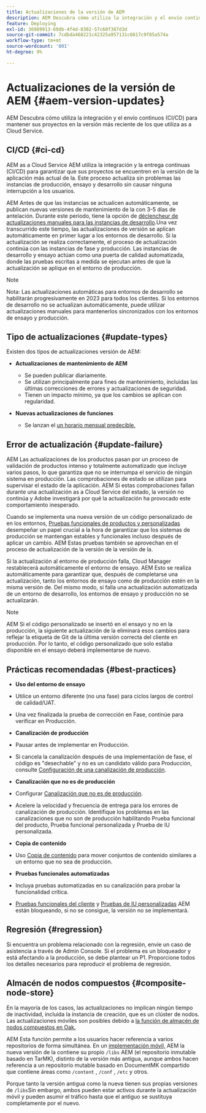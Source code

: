 ```yaml
---
title: Actualizaciones de la versión de AEM
description: AEM Descubra cómo utiliza la integración y el envío continuos (CI/CD) para mantener sus proyectos en la versión más reciente de los que utiliza as a Cloud Service.
feature: Deploying
exl-id: 36989913-69db-4f4d-8302-57c60f387d3d
source-git-commit: 7cdbda468221c42325a957131c6817c9f85a574a
workflow-type: tm+mt
source-wordcount: '801'
ht-degree: 9%

---
```



# Actualizaciones de la versión de AEM {#aem-version-updates}

AEM Descubra cómo utiliza la integración y el envío continuos (CI/CD) para mantener sus proyectos en la versión más reciente de los que utiliza as a Cloud Service.

## CI/CD {#ci-cd}

AEM as a Cloud Service AEM utiliza la integración y la entrega continuas (CI/CD) para garantizar que sus proyectos se encuentren en la versión de la aplicación más actual de la. Este proceso actualiza sin problemas las instancias de producción, ensayo y desarrollo sin causar ninguna interrupción a los usuarios.

AEM Antes de que las instancias se actualicen automáticamente, se publican nuevas versiones de mantenimiento de la con 3-5 días de antelación. Durante este periodo, tiene la opción de [déclencheur de actualizaciones manuales para las instancias de desarrollo](/help/implementing/cloud-manager/manage-environments.md#updating-dev-environment).Una vez transcurrido este tiempo, las actualizaciones de versión se aplican automáticamente en primer lugar a los entornos de desarrollo. Si la actualización se realiza correctamente, el proceso de actualización continúa con las instancias de fase y producción. Las instancias de desarrollo y ensayo actúan como una puerta de calidad automatizada, donde las pruebas escritas a medida se ejecutan antes de que la actualización se aplique en el entorno de producción.

>[!NOTE]
>
> Nota: Las actualizaciones automáticas para entornos de desarrollo se habilitarán progresivamente en 2023 para todos los clientes. Si los entornos de desarrollo no se actualizan automáticamente, puede utilizar actualizaciones manuales para mantenerlos sincronizados con los entornos de ensayo y producción.


## Tipo de actualizaciones {#update-types}

Existen dos tipos de actualizaciones versión de AEM:

* **Actualizaciones de mantenimiento de AEM**

   * Se pueden publicar diariamente.
   * Se utilizan principalmente para fines de mantenimiento, incluidas las últimas correcciones de errores y actualizaciones de seguridad.
   * Tienen un impacto mínimo, ya que los cambios se aplican con regularidad.

* **Nuevas actualizaciones de funciones**

   * Se lanzan el [un horario mensual predecible.](https://experienceleague.adobe.com/docs/experience-manager-release-information/aem-release-updates/update-releases-roadmap.html?lang=es)

## Error de actualización {#update-failure}

AEM Las actualizaciones de los productos pasan por un proceso de validación de productos intenso y totalmente automatizado que incluye varios pasos, lo que garantiza que no se interrumpa el servicio de ningún sistema en producción. Las comprobaciones de estado se utilizan para supervisar el estado de la aplicación. AEM Si estas comprobaciones fallan durante una actualización as a Cloud Service del estado, la versión no continúa y Adobe investigará por qué la actualización ha provocado este comportamiento inesperado.

Cuando se implementa una nueva versión de un código personalizado de en los entornos, [Pruebas funcionales de productos y personalizadas](/help/implementing/cloud-manager/overview-test-results.md#functional-testing) desempeñar un papel crucial a la hora de garantizar que los sistemas de producción se mantengan estables y funcionales incluso después de aplicar un cambio. AEM Estas pruebas también se aprovechan en el proceso de actualización de la versión de la versión de la.

Si la actualización al entorno de producción falla, Cloud Manager restablecerá automáticamente el entorno de ensayo. AEM Esto se realiza automáticamente para garantizar que, después de completarse una actualización, tanto los entornos de ensayo como de producción estén en la misma versión de.
Del mismo modo, si falla una actualización automatizada de un entorno de desarrollo, los entornos de ensayo y producción no se actualizarán.

>[!NOTE]
>
>AEM Si el código personalizado se insertó en el ensayo y no en la producción, la siguiente actualización de la eliminará esos cambios para reflejar la etiqueta de Git de la última versión correcta del cliente en producción. Por lo tanto, el código personalizado que solo estaba disponible en el ensayo deberá implementarse de nuevo.

## Prácticas recomendadas {#best-practices}

* **Uso del entorno de ensayo**
* Utilice un entorno diferente (no una fase) para ciclos largos de control de calidad/UAT.
* Una vez finalizada la prueba de corrección en Fase, continúe para verificar en Producción.

* **Canalización de producción**
* Pausar antes de implementar en Producción.
* Si cancela la canalización después de una implementación de fase, el código es &quot;desechable&quot; y no es un candidato válido para Producción, consulte [Configuración de una canalización de producción](/help/implementing/cloud-manager/configuring-pipelines/configuring-production-pipelines.md).

* **Canalización que no es de producción**
* Configurar [Canalización que no es de producción](/help/implementing/cloud-manager/configuring-pipelines/configuring-non-production-pipelines.md#full-stack-code).
* Acelere la velocidad y frecuencia de entrega para los errores de canalización de producción.  Identifique los problemas en las canalizaciones que no son de producción habilitando Prueba funcional del producto, Prueba funcional personalizada y Prueba de IU personalizada.

* **Copia de contenido**
* Uso [Copia de contenido](/help/implementing/developing/tools/content-copy.md) para mover conjuntos de contenido similares a un entorno que no sea de producción.

* **Pruebas funcionales automatizadas**
* Incluya pruebas automatizadas en su canalización para probar la funcionalidad crítica.
* [Pruebas funcionales del cliente](/help/implementing/cloud-manager/functional-testing.md#custom-functional-testing) y [Pruebas de IU personalizadas](/help/implementing/cloud-manager/functional-testing.md#custom-ui-testing) AEM están bloqueando, si no se consigue, la versión no se implementará.

## Regresión {#regression}

Si encuentra un problema relacionado con la regresión, envíe un caso de asistencia a través de Admin Console.  Si el problema es un bloqueador y está afectando a la producción, se debe plantear un P1.  Proporcione todos los detalles necesarios para reproducir el problema de regresión.

## Almacén de nodos compuestos {#composite-node-store}

En la mayoría de los casos, las actualizaciones no implican ningún tiempo de inactividad, incluida la instancia de creación, que es un clúster de nodos. Las actualizaciones móviles son posibles debido a [la función de almacén de nodos compuestos en Oak.](https://jackrabbit.apache.org/oak/docs/nodestore/compositens.html)

AEM Esta función permite a los usuarios hacer referencia a varios repositorios de forma simultánea. En un [implementación móvil,](/help/implementing/deploying/overview.md#how-rolling-deployments-work) AEM la nueva versión de la contiene su propio `/libs` AEM (el repositorio inmutable basado en TarMK), distinto de la versión más antigua, aunque ambos hacen referencia a un repositorio mutable basado en DocumentMK compartido que contiene áreas como `/content` , `/conf` , `/etc` y otros.

Porque tanto la versión antigua como la nueva tienen sus propias versiones de `/libs`Sin embargo, ambos pueden estar activos durante la actualización móvil y pueden asumir el tráfico hasta que el antiguo se sustituya completamente por el nuevo.

